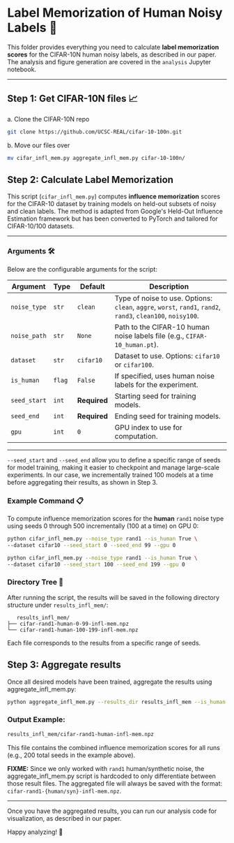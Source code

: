 # **Label Memorization of Human Noisy Labels** 🧠  
This folder provides everything you need to calculate **label memorization scores** for the CIFAR-10N human noisy labels, as described in our paper. The analysis and figure generation are covered in the `analysis` Jupyter notebook.

---

## **Step 1: Get CIFAR-10N files** 📈  

a. Clone the CIFAR-10N repo
   ```bash
   git clone https://github.com/UCSC-REAL/cifar-10-100n.git
   ```
b. Move our files over
   ```bash
   mv cifar_infl_mem.py aggregate_infl_mem.py cifar-10-100n/
   ```
## **Step 2: Calculate Label Memorization**   
This script (`cifar_infl_mem.py`) computes **influence memorization** scores for the CIFAR-10 dataset by training models on held-out subsets of noisy and clean labels. The method is adapted from Google's Held-Out Influence Estimation framework but has been converted to PyTorch and tailored for CIFAR-10/100 datasets.  

---

### **Arguments** 🛠️  

   Below are the configurable arguments for the script:
   
   | Argument          | Type      | Default       | Description                                                                                  |
   |--------------------|-----------|---------------|----------------------------------------------------------------------------------------------|
   | `noise_type`     | `str`     | `clean`       | Type of noise to use. Options: `clean`, `aggre`, `worst`, `rand1`, `rand2`, `rand3`, `clean100`, `noisy100`. |
   | `noise_path`     | `str`     | `None`        | Path to the CIFAR-10 human noise labels file (e.g., `CIFAR-10_human.pt`).                    |
   | `dataset`        | `str`     | `cifar10`     | Dataset to use. Options: `cifar10` or `cifar100`.                                            |
   | `is_human`       | `flag`    | `False`       | If specified, uses human noise labels for the experiment.                                     |
   | `seed_start`     | `int`     | **Required**  | Starting seed for training models.                                                           |
   | `seed_end`       | `int`     | **Required**  | Ending seed for training models.                                                             |
   | `gpu`            | `int`     | `0`           | GPU index to use for computation.                                                           |
   
   ---

   `--seed_start` and `--seed_end` allow you to define a specific range of seeds for model training, making it easier to checkpoint and manage large-scale experiments. In our case, we incrementally trained 100 models at a time before aggregating their results, as shown in Step 3.
   
   ### **Example Command** 📋  
   
   To compute influence memorization scores for the **human** `rand1` noise type using seeds 0 through 500 incrementally (100 at a time) on GPU 0:
   
   ```bash
   python cifar_infl_mem.py --noise_type rand1 --is_human True \
   --dataset cifar10 --seed_start 0 --seed_end 99 --gpu 0

   python cifar_infl_mem.py --noise_type rand1 --is_human True \
   --dataset cifar10 --seed_start 100 --seed_end 199 --gpu 0
   ```

   ### **Directory Tree**  📂

   After running the script, the results will be saved in the following directory structure under `results_infl_mem/`:
   ```
      results_infl_mem/
   ├── cifar-rand1-human-0-99-infl-mem.npz
   └── cifar-rand1-human-100-199-infl-mem.npz
   ```

   Each file corresponds to the results from a specific range of seeds.

## **Step 3: Aggregate results**

   Once all desired models have been trained, aggregate the results using aggregate_infl_mem.py:

   ```bash
   python aggregate_infl_mem.py --results_dir results_infl_mem --is_human True
   ```

   ### Output Example: ##
   ```bash
   results_infl_mem/cifar-rand1-human-infl-mem.npz 
   ```
   This file contains the combined influence memorization scores for all runs (e.g., 200 total seeds in the example above).

   **FIXME:** Since we only worked with `rand1` human/synthetic noise, the aggregate_infl_mem.py script is hardcoded to only differentiate between those result files. The aggregated file will always be saved with the format: `cifar-rand1-{human/syn}-infl-mem.npz`. 

   ___

   Once you have the aggregated results, you can run our analysis code for visualization, as described in our paper.

   Happy analyzing! 🎉





   
